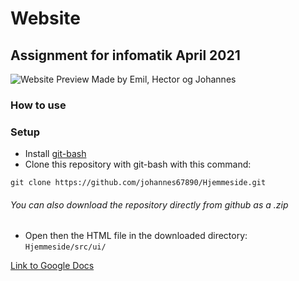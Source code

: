 # Website
## Assignment for infomatik April 2021 
![](preview.png "Website Preview")
Made by Emil, Hector og Johannes
### How to use



### Setup

- Install [git-bash](https://git-scm.com/downloads)
- Clone this repository with git-bash with this command:
```
git clone https://github.com/johannes67890/Hjemmeside.git
```
###### You can also download the repository directly from github as a .zip

- Open then the HTML file in the downloaded directory: ```Hjemmeside/src/ui/```

[Link to Google Docs](https://docs.google.com/document/d/1gDWuoMCSmeoFAbLCFk8Rvg7lYigrCp7-lk3ZK6oRXlU/edit?usp=sharing)